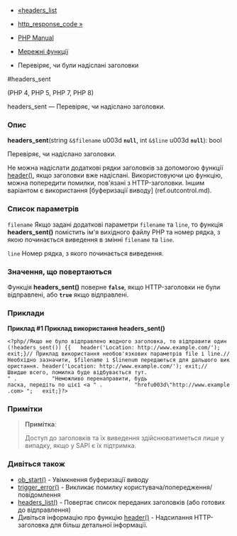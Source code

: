 - [«headers_list](function.headers-list.md)
- [http_response_code »](function.http-response-code.md)

- [PHP Manual](index.md)
- [Мережні функції](ref.network.md)
- Перевіряє, чи були надіслані заголовки

#headers_sent

(PHP 4, PHP 5, PHP 7, PHP 8)

headers_sent — Перевіряє, чи надіслано заголовки.

### Опис

**headers_sent**(string `&$filename` u003d **`null`**, int `&$line` u003d
**`null`**): bool

Перевіряє, чи надіслано заголовки.

Не можна надіслати додаткові рядки заголовків за допомогою функції
[header()](function.header.md), якщо заголовки вже надіслані.
Використовуючи цю функцію, можна попередити помилки, пов'язані з
HTTP-заголовки. Іншим варіантом є використання [буферизації
виводу] (ref.outcontrol.md).

### Список параметрів

`filename`
Якщо задані додаткові параметри `filename` та `line`, то функція
**headers_sent()** помістить ім'я вихідного файлу PHP та номер рядка, з
якою починається виведення в змінні `filename` та `line`.

`line`
Номер рядка, з якого починається виведення.

### Значення, що повертаються

Функція **headers_sent()** поверне **`false`**, якщо HTTP-заголовки не
були відправлені, або **`true`** якщо відправлені.

### Приклади

**Приклад #1 Приклад використання **headers_sent()****

` <?php//Якщо не було відправлено жодного заголовка, то відправити один (!headers_sent()) {{   header('Location: http://www.example.com/'); exit;}// Приклад використання необов'язкових параметрів file і line.//Необхідно зазначити, $filename і $linenum передаються для дальшого використання. header('Location: http://www.example.com/'); exit;//Швидше всего, помилка буде відбувається тут.
" .           "Неможливо перенаправити, будь ласка, передіть по цієї <a " .          "hrefu003d\"http://www.example.com>
";   exit;}?> `

### Примітки

> **Примітка**:
>
> Доступ до заголовків та їх виведення здійснюватиметься лише у випадку,
> якщо у SAPI є їх підтримка.

### Дивіться також

- [ob_start()](function.ob-start.md) - Увімкнення буферизації виводу
- [trigger_error()](function.trigger-error.md) - Викликає
помилку користувача/попередження/повідомлення
- [headers_list()](function.headers-list.md) - Повертає список
переданих заголовків (або готових до відправлення)
- Дивіться інформацію про функцію [header()](function.header.md) -
Надсилання HTTP-заголовка для більш детальної інформації.
